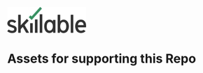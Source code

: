 ![IMAGE](https://github.com/paulieguk/se-demo-content/raw/main/images/Skillable-Logo-color.jpg)

# Assets for supporting this Repo
